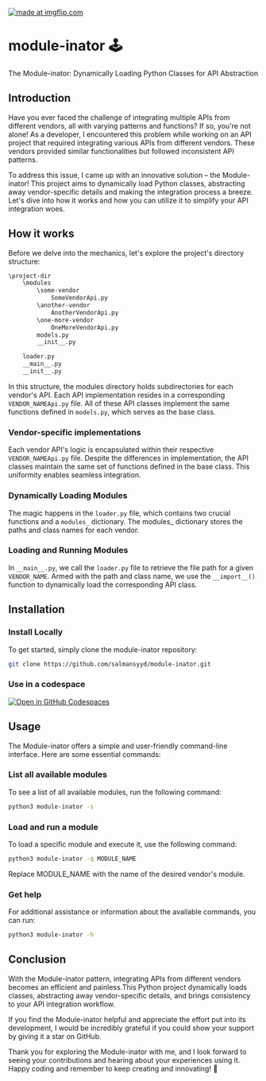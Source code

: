 <a href="https://imgflip.com/i/7u9wco"><img src="https://i.imgflip.com/7u9wco.jpg" title="made at imgflip.com"/></a>


# module-inator 🕹️

The Module-inator: Dynamically Loading Python Classes for API Abstraction

## Introduction

Have you ever faced the challenge of integrating multiple APIs from different vendors, all with varying patterns and functions? If so, you're not alone! As a developer, I encountered this problem while working on an API project that required integrating various APIs from different vendors. These vendors provided similar functionalities but followed inconsistent API patterns.

To address this issue, I came up with an innovative solution – the Module-inator! This project aims to dynamically load Python classes, abstracting away vendor-specific details and making the integration process a breeze. Let's dive into how it works and how you can utilize it to simplify your API integration woes.


## How it works 
Before we delve into the mechanics, let's explore the project's directory structure:

```bash
\project-dir
    \modules
        \some-vendor
            SomeVendorApi.py
        \another-vendor
            AnotherVendorApi.py
        \one-more-vendor
            OneMoreVendorApi.py
        models.py
        __init__.py

    loader.py
    __main__.py
    __init__.py

```

In this structure, the modules directory holds subdirectories for each vendor's API. Each API implementation resides in a corresponding `VENDOR_NAMEApi.py` file. All of these API classes implement the same functions defined in `models.py`, which serves as the base class.

### Vendor-specific implementations 
Each vendor API's logic is encapsulated within their respective `VENDOR_NAMEApi.py` file. Despite the differences in implementation, the API classes maintain the same set of functions defined in the base class. This uniformity enables seamless integration.

### Dynamically Loading Modules
The magic happens in the `loader.py` file, which contains two crucial functions and a `modules_` dictionary. The modules_ dictionary stores the paths and class names for each vendor.

### Loading and Running Modules
In `__main__.py`, we call the `loader.py` file to retrieve the file path for a given `VENDOR_NAME`. Armed with the path and class name, we use the `__import__()` function to dynamically load the corresponding API class.


## Installation
### Install Locally
To get started, simply clone the module-inator repository:
```bash
git clone https://github.com/salmansyyd/module-inator.git
```
### Use in a codespace

<a href='https://codespaces.new/salmansyyd/module-inator'><img src='https://github.com/codespaces/badge.svg' alt='Open in GitHub Codespaces' style='max-width: 100%;'></a>

## Usage 
The Module-inator offers a simple and user-friendly command-line interface. Here are some essential commands:
### List all available modules
To see a list of all available modules, run the following command:

```bash
python3 module-inator -s
```

### Load and run a module
To load a specific module and execute it, use the following command:
```bash
python3 module-inator -q MODULE_NAME
```
Replace MODULE_NAME with the name of the desired vendor's module.

### Get help
For additional assistance or information about the available commands, you can run:
```bash
python3 module-inator -h
```

## Conclusion 
With the Module-inator pattern, integrating APIs from different vendors becomes an efficient and painless.This Python project dynamically loads classes, abstracting away vendor-specific details, and brings consistency to your API integration workflow.

If you find the Module-inator helpful and appreciate the effort put into its development, I would be incredibly grateful if you could show your support by giving it a star on GitHub. 

Thank you for exploring the Module-inator with me, and I look forward to seeing your contributions and hearing about your experiences using it. Happy coding and remember to keep creating and innovating! 🌟